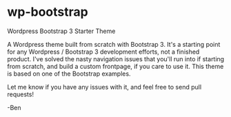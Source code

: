 wp-bootstrap
============

Wordpress Bootstrap 3 Starter Theme


A Wordpress theme built from scratch with Bootstrap 3. It's a starting point for any Wordpress / Bootstrap 3 development efforts, not a finished product. I've solved the nasty navigation issues that you'll run into if starting from scratch, and build a custom frontpage, if you care to use it. This theme is based on one of the Bootstrap examples. 

Let me know if you have any issues with it, and feel free to send pull requests!

-Ben

